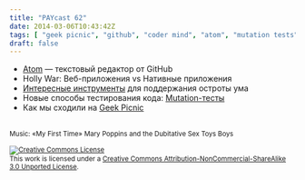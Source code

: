 ```yaml
---
title: "PAYcast 62"
date: 2014-03-06T10:43:42Z
tags: [ "geek picnic", "github", "coder mind", "atom", "mutation tests", "PAYcast", "web", "tests" ]
draft: false
---
```

<ul>
<li><a href="http://atom.io">Atom</a> — текстовый редактор от GitHub</li>
<li>Holly War: Веб-приложения vs Нативные приложения</li>
<li><a href="http://blog.crowdint.com/2014/02/21/6-tools-to-keep-your-coder-mind-sharp.html">Интересные инструменты</a> для поддержания остроты ума</li>
<li>Новые способы тестирования кода: <a href="http://pitest.org/">Mutation-тесты</a></li>
<li>Как мы сходили на <a href="http://geek-picnic.ru">Geek Picnic</a></li>
</ul>
<p><span id="more-782"></span><br />
<small>Music: &#171;My First Time&#187; Mary Poppins and the Dubitative Sex Toys Boys</small></p>
<p><small><a href="http://creativecommons.org/licenses/by-nc-sa/3.0/" rel="license"><img style="border-width: 0;" alt="Creative Commons License" src="http://i.creativecommons.org/l/by-nc-sa/3.0/80x15.png" /></a><br />
This work is licensed under a <a href="http://creativecommons.org/licenses/by-nc-sa/3.0/" rel="license">Creative Commons Attribution-NonCommercial-ShareAlike 3.0 Unported License</a>.</small></p>

     